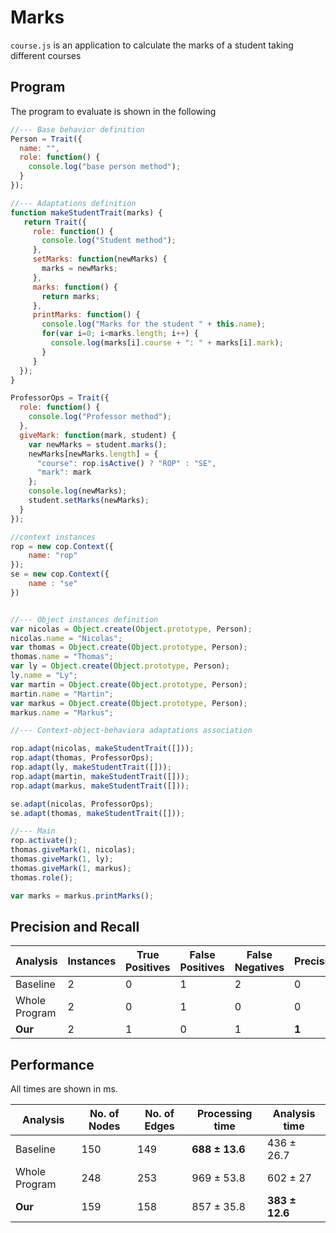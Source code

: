 # Marks

`course.js` is an application to calculate the marks of a student taking different courses

## Program

The program to evaluate is shown in the following

```js
//--- Base behavior definition
Person = Trait({
  name: "",
  role: function() {
    console.log("base person method");
  }
});

//--- Adaptations definition
function makeStudentTrait(marks) {
   return Trait({
     role: function() {
       console.log("Student method");
     },
     setMarks: function(newMarks) {
       marks = newMarks;
     },
     marks: function() {
       return marks;
     },
     printMarks: function() {
       console.log("Marks for the student " + this.name);
       for(var i=0; i<marks.length; i++) {
         console.log(marks[i].course + ": " + marks[i].mark);
       }
     }
  });
}

ProfessorOps = Trait({
  role: function() {
    console.log("Professor method");
  },
  giveMark: function(mark, student) {
    var newMarks = student.marks();
    newMarks[newMarks.length] = {
      "course": rop.isActive() ? "ROP" : "SE",
      "mark": mark
    };
    console.log(newMarks);
    student.setMarks(newMarks);
  }
});

//context instances
rop = new cop.Context({
    name: "rop"
});
se = new cop.Context({
    name : "se"
})


//--- Object instances definition
var nicolas = Object.create(Object.prototype, Person);
nicolas.name = "Nicolas";
var thomas = Object.create(Object.prototype, Person);
thomas.name = "Thomas";
var ly = Object.create(Object.prototype, Person);
ly.name = "Ly";
var martin = Object.create(Object.prototype, Person);
martin.name = "Martin";
var markus = Object.create(Object.prototype, Person);
markus.name = "Markus";

//--- Context-object-behaviora adaptations association

rop.adapt(nicolas, makeStudentTrait([]));
rop.adapt(thomas, ProfessorOps);
rop.adapt(ly, makeStudentTrait([]));
rop.adapt(martin, makeStudentTrait([]));
rop.adapt(markus, makeStudentTrait([]));

se.adapt(nicolas, ProfessorOps);
se.adapt(thomas, makeStudentTrait([]));

//--- Main
rop.activate();
thomas.giveMark(1, nicolas);
thomas.giveMark(1, ly);
thomas.giveMark(1, markus);
thomas.role();

var marks = markus.printMarks();
```

## Precision and Recall

| Analysis | Instances | True Positives | False Positives | False Negatives | Precision | Recall |
| ---- | ---- | ---- | ---- | ---- | ---- | ---- |
Baseline | 2 | 0 | 1 | 2 | 0 | 0
Whole Program | 2 | 0 | 1 | 0 | 0  
**Our** | 2 | 1 | 0 | 1 | **1** | **0.5**

## Performance

All times are shown in ms.

| Analysis | No. of Nodes | No. of Edges | Processing time | Analysis time |
| ---- | ---- | ---- | ---- | ---- |
Baseline | 150 | 149 | **688 ± 13.6** | 436 ± 26.7
Whole Program | 248 | 253 | 969 ± 53.8 | 602 ± 27
**Our** | 159 | 158 | 857 ± 35.8 | **383 ± 12.6**
